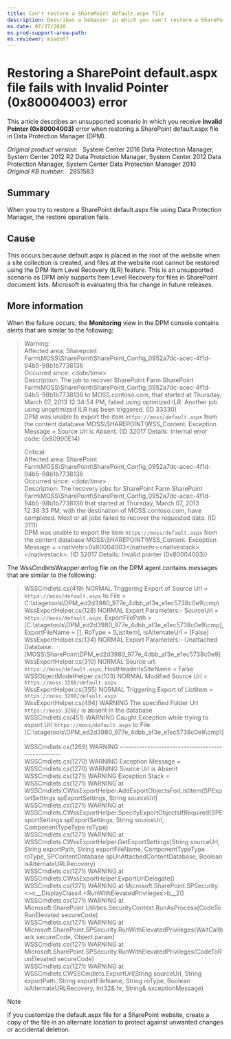 ```yaml
---
title: Can't restore a SharePoint default.aspx file
description: Describes a behavior in which you can't restore a SharePoint default.aspx file by using Data Protection Manager.
ms.date: 07/27/2020
ms.prod-support-area-path:
ms.reviewer: msadoff
---
```

# Restoring a SharePoint default.aspx file fails with Invalid Pointer (0x80004003) error

This article describes an unsupported scenario in which you receive **Invalid Pointer (0x80004003)** error when restoring a SharePoint default.aspx file in Data Protection Manager (DPM).

_Original product version:_ &nbsp; System Center 2016 Data Protection Manager, System Center 2012 R2 Data Protection Manager, System Center 2012 Data Protection Manager, System Center Data Protection Manager 2010  
_Original KB number:_ &nbsp; 2851583

## Summary

When you try to restore a SharePoint default.aspx file using Data Protection Manager, the restore operation fails.

## Cause

This occurs because default.aspx is placed in the root of the website when a site collection is created, and files at the website root cannot be restored using the DPM Item Level Recovery (ILR) feature. This is an unsupported scenario as DPM only supports Item Level Recovery for files in SharePoint document lists. Microsoft is evaluating this for change in future releases.

## More information

When the failure occurs, the **Monitoring** view in the DPM console contains alerts that are similar to the following:

> Warning:  
Affected area: Sharepoint Farm\MOSS\SharePoint\SharePoint_Config_0952a7dc-acec-4f1d-94b5-98b1b7738136  
Occurred since: \<*date/time*>  
Description: The job to recover SharePoint Farm SharePoint Farm\MOSS\SharePoint\SharePoint_Config_0952a7dc-acec-4f1d-94b5-98b1b7738136 to MOSS.contoso.com, that started at Thursday, March 07, 2013 12:34:54 PM, failed using optimized ILR. Another job using unoptimized ILR has been triggered. (ID 33330)  
DPM was unable to export the item *`https://moss/default.aspx`* from the content database MOSS\SHAREPOINT\WSS_Content. Exception Message = Source Url is Absent. (ID 32017 Details: Internal error code: 0x80990E14)  
>
> Critical:  
Affected area: SharePoint Farm\MOSS\SharePoint\SharePoint_Config_0952a7dc-acec-4f1d-94b5-98b1b7738136  
Occurred since: \<*date/time*>  
Description: The recovery jobs for SharePoint Farm SharePoint Farm\MOSS\SharePoint\SharePoint_Config_0952a7dc-acec-4f1d-94b5-98b1b7738136 that started at Thursday, March 07, 2013 12:38:33 PM, with the destination of MOSS.contoso.com, have completed. Most or all jobs failed to recover the requested data. (ID 3111)  
DPM was unable to export the item `https://moss/default.aspx` from the content database MOSS\SHAREPOINT\WSS_Content. Exception Message = \<nativehr>0x80004003\</nativehr>\<nativestack>\</nativestack>. (ID 32017 Details: Invalid pointer (0x80004003))  

The WssCmdletsWrapper.errlog file on the DPM agent contains messages that are similar to the following:

> WSSCmdlets.cs(419) NORMAL Triggering Export of Source Url = `https://moss/default.aspx` to File = C:\stagetools\DPM_ed2d3980_977e_4dbb_af3e_e1ec5738c0e9\cmp\  
WssExportHelper.cs(128) NORMAL Export Parameters:- SourceUrl = `https://moss/default.aspx`, ExportFilePath = [C:\stagetools\DPM_ed2d3980_977e_4dbb_af3e_e1ec5738c0e9\cmp], ExportFileName = [], RoType = [ListItem], IsAlternateUrl = [False]  
WssExportHelper.cs(134) NORMAL Export Parameters:- Unattached Database:: [MOSS\SharePoint\DPM_ed2d3980_977e_4dbb_af3e_e1ec5738c0e9]  
WssExportHelper.cs(310) NORMAL Source url: `https://moss/default.aspx`, HostHeaderIsSiteName = False  
WSSObjectModelHelper.cs(103) NORMAL Modified Source Url = `https://moss:3268/default.aspx`  
WssExportHelper.cs(355) NORMAL Triggering Export of ListItem = `https://moss:3268/default.aspx`  
WssExportHelper.cs(494) WARNING The specified Folder Url `https://moss:3268/` is absent in the database  
WSSCmdlets.cs(451) WARNING Caught Exception while trying to export Url `https://moss/default.aspx` to File [C:\stagetools\DPM_ed2d3980_977e_4dbb_af3e_e1ec5738c0e9\cmp\\].  
WSSCmdlets.cs(1269) WARNING --------------------------------------------------  
WSSCmdlets.cs(1270) WARNING Exception Message =  
WSSCmdlets.cs(1270) WARNING Source Url is Absent  
WSSCmdlets.cs(1271) WARNING Exception Stack =  
WSSCmdlets.cs(1271) WARNING at WSSCmdlets.CWssExportHelper.AddExportObjectsForListItem(SPExportSettings spExportSettings, String sourceUrl)  
WSSCmdlets.cs(1271) WARNING at WSSCmdlets.CWssExportHelper.SpecifyExportObjectsIfRequired(SPExportSettings spExportSettings, String sourceUrl, ComponentTypeType roType)  
WSSCmdlets.cs(1271) WARNING at WSSCmdlets.CWssExportHelper.GetExportSettings(String sourceUrl, String exportPath, String exportFileName, ComponentTypeType roType, SPContentDatabase spUnAttachedContentDatabase, Boolean isAlternateURLRecovery)  
WSSCmdlets.cs(1271) WARNING at WSSCmdlets.CWssExportHelper.ExportUrlDelegate()  
WSSCmdlets.cs(1271) WARNING at Microsoft.SharePoint.SPSecurity.<>c__DisplayClass4.\<RunWithElevatedPrivileges>b__2()  
WSSCmdlets.cs(1271) WARNING at Microsoft.SharePoint.Utilities.SecurityContext.RunAsProcess(CodeToRunElevated secureCode)  
WSSCmdlets.cs(1271) WARNING at Microsoft.SharePoint.SPSecurity.RunWithElevatedPrivileges(WaitCallback secureCode, Object param)  
WSSCmdlets.cs(1271) WARNING at Microsoft.SharePoint.SPSecurity.RunWithElevatedPrivileges(CodeToRunElevated secureCode)  
WSSCmdlets.cs(1271) WARNING at WSSCmdlets.CWSSCmdlets.ExportUrl(String sourceUrl, String exportPath, String exportFileName, String roType, Boolean isAlternateURLRecovery, Int32& hr, String& exceptionMessage)

> [!NOTE]
> If you customize the default.aspx file for a SharePoint website, create a copy of the file in an alternate location to protect against unwanted changes or accidental deletion.

